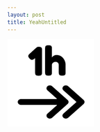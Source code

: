 ```yaml
---
layout: post
title: YeahUntitled
---
```

![](/images/60488a91-11b9-4169-8d51-00ff9f00e561/1-hour-forward-icon.png)